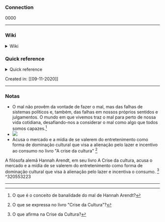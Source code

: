 ### Connection

 0000

---

### Wiki

<details>
	<summary> Wiki </summary>
  <a href="https://www.wikiwand.com/pt/-   Hannah Arendt">GO!</a>
</details>

### Quick reference

<details>
	<summary> Quick reference </summary>
	
	   filósofa alemã existencialista
</details>

Created in: [[09-11-2020]]

---
### Notas

-   O mal não provêm da vontade de fazer o mal, mas das falhas de sistemas políticos e, também, das falhas em nossos próprios sentidos e julgamentos. O mundo em que vivemos traz o mal para perto de nossa vida cotidiana, desafiando-nos a considerar o mal como algo que todos somos capazes.[^1]
-   ![](markdown-img-paste-20200711213244328.png)
-   Acusa o mercado e a mídia de se valerem do entretenimento como forma de dominação cultural que visa a alienação pelo lazer e incentivo ao consumo no livro "A crise da cultura" [^2]

[^1]: O que é o conceito de banalidade do mal de Hannah Arendt?

[^2]: O que se expressa no livro "Crise da Cultura"?

A filósofa alemã Hannah Arendt, em seu livro A Crise da cultura, acusa o mercado e a mídia de se valerem do entretenimento como forma de dominação cultural que visa à alienação pelo lazer e incentiva o consumo. [^313071]  ^320553223

[^313071]: O que afirma na Crise da Cultura?


---

